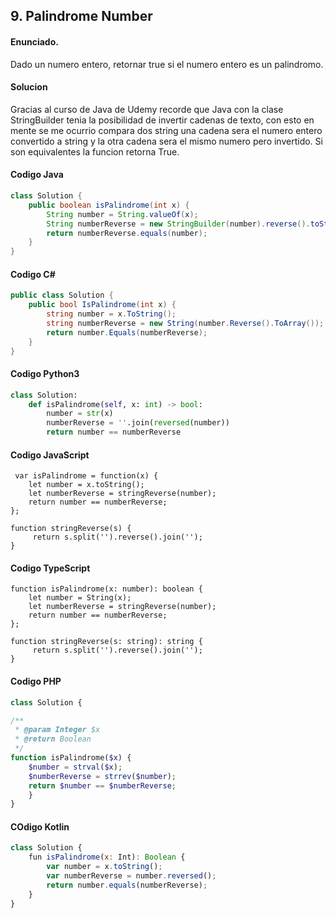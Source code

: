 ## 9. Palindrome Number

#### Enunciado.
Dado un numero entero, retornar true si el numero entero es un palindromo.

#### Solucion
Gracias al curso de Java de Udemy recorde que Java con la clase StringBuilder tenia la posibilidad de invertir cadenas de texto, con esto en mente se me ocurrio compara dos string una cadena sera el numero entero convertido a string y la otra cadena sera el mismo numero pero invertido. Si son equivalentes la funcion retorna True.

#### Codigo Java
```Java
class Solution {
    public boolean isPalindrome(int x) {
        String number = String.valueOf(x);
        String numberReverse = new StringBuilder(number).reverse().toString();
        return numberReverse.equals(number);
    }
}
```

#### Codigo C#
```C#
public class Solution {
    public bool IsPalindrome(int x) {
        string number = x.ToString();
        string numberReverse = new String(number.Reverse().ToArray());
        return number.Equals(numberReverse);
    }
}
```

#### Codigo Python3
```Python
class Solution:
    def isPalindrome(self, x: int) -> bool:
        number = str(x)
        numberReverse = ''.join(reversed(number))
        return number == numberReverse
```

#### Codigo JavaScript
```JS
 var isPalindrome = function(x) {
    let number = x.toString();
    let numberReverse = stringReverse(number);
    return number == numberReverse;
};

function stringReverse(s) {
     return s.split('').reverse().join('');
}
```

#### Codigo TypeScript
```TS
function isPalindrome(x: number): boolean {
    let number = String(x);
    let numberReverse = stringReverse(number);
    return number == numberReverse;
};

function stringReverse(s: string): string {
     return s.split('').reverse().join('');
}
```
#### Codigo PHP
```php
class Solution {

/**
 * @param Integer $x
 * @return Boolean
 */
function isPalindrome($x) {
    $number = strval($x);
    $numberReverse = strrev($number);
    return $number == $numberReverse;
    }
}
```

#### COdigo Kotlin
```js
class Solution {
    fun isPalindrome(x: Int): Boolean {
        var number = x.toString();
        var numberReverse = number.reversed();
        return number.equals(numberReverse);
    }
}
```